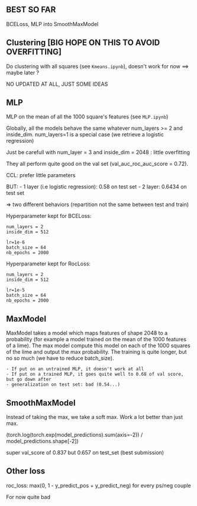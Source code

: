 ## BEST SO FAR

BCELoss, MLP into SmoothMaxModel


## Clustering [BIG HOPE ON THIS TO AVOID OVERFITTING]

Do clustering with all squares (see `Kmeans.ipynb`), doesn't work for now ==> maybe later ?

NO UPDATED AT ALL, JUST SOME IDEAS

## MLP

MLP on the mean of all the 1000 square's features (see `MLP.ipynb`)

Globally, all the models behave the same whatever num_layers >= 2 and inside_dim. num_layers=1 is a special case (we retrieve a logistic regression)

Just be carefull with num_layer = 3 and inside_dim = 2048 : little overfitting

They all perform quite good on the val set (val_auc_roc_auc_score = 0.72). 

CCL: prefer little parameters

BUT:
    - 1 layer (i.e logistic regression): 0.58 on test set
    - 2 layer: 0.6434 on test set

=> two different behaviors (repartition not the same between test and train)

Hyperparameter kept for BCELoss:
```
num_layers = 2
inside_dim = 512

lr=1e-6
batch_size = 64
nb_epochs = 2000
```

Hyperparameter kept for RocLoss:
```
num_layers = 2
inside_dim = 512

lr=1e-5
batch_size = 64
nb_epochs = 2000
```

## MaxModel

MaxModel takes a model which maps features of shape 2048 to a probability (for example a model trained on the mean of the 1000 features of a lime). The max model compute this model on each of the 1000 squares of the lime and output the max probability. The training is quite longer, but no so much (we have to reduce batch_size).

    - If put on an untrained MLP, it doesn't work at all
    - If put on a trained MLP, it goes quite well to 0.68 of val score, but go down after
    - generalization on test set: bad (0.54...)


## SmoothMaxModel

Instead of taking the max, we take a soft max. Work a lot better than just max.

(torch.log(torch.exp(model_predictions).sum(axis=-2)) / model_predictions.shape[-2])

super val_score of 0.837 but 0.657 on test_set (best submission)


## Other loss
roc_loss: max(0, 1 - y_predict_pos + y_predict_neg) for every ps/neg couple

For now quite bad